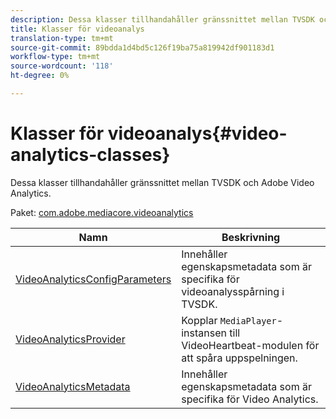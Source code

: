 ```yaml
---
description: Dessa klasser tillhandahåller gränssnittet mellan TVSDK och Adobe Video Analytics.
title: Klasser för videoanalys
translation-type: tm+mt
source-git-commit: 89bdda1d4bd5c126f19ba75a819942df901183d1
workflow-type: tm+mt
source-wordcount: '118'
ht-degree: 0%

---
```



# Klasser för videoanalys{#video-analytics-classes}

Dessa klasser tillhandahåller gränssnittet mellan TVSDK och Adobe Video Analytics.

Paket: [com.adobe.mediacore.videoanalytics](https://help.adobe.com/en_US/primetime/api/psdk/asdoc-dhls_1.4/com/adobe/mediacore/videoanalytics/package-detail.html)

| Namn | Beskrivning |
|---|---|
| [VideoAnalyticsConfigParameters](https://help.adobe.com/en_US/primetime/api/psdk/asdoc-dhls_1.4/com/adobe/mediacore/videoanalytics/VideoAnalyticsConfigParameters.html) | Innehåller egenskapsmetadata som är specifika för videoanalysspårning i TVSDK. |
| [VideoAnalyticsProvider](https://help.adobe.com/en_US/primetime/api/psdk/asdoc-dhls_1.4/com/adobe/mediacore/videoanalytics/VideoAnalyticsProvider.html) | Kopplar `MediaPlayer`-instansen till VideoHeartbeat-modulen för att spåra uppspelningen. |
| [VideoAnalyticsMetadata](https://help.adobe.com/en_US/primetime/api/psdk/asdoc-dhls_1.4/com/adobe/mediacore/videoanalytics/VideoAnalyticsMetadata.html) | Innehåller egenskapsmetadata som är specifika för Video Analytics. |